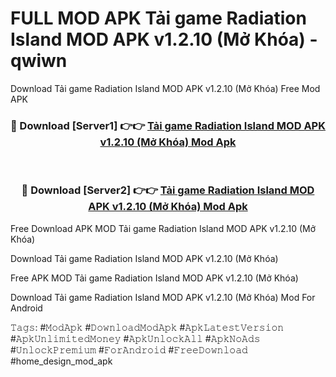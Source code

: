 # FULL MOD APK Tải game Radiation Island MOD APK v1.2.10 (Mở Khóa) - qwiwn
Download Tải game Radiation Island MOD APK v1.2.10 (Mở Khóa) Free Mod APK

<div align="center">
<h3>🔴 Download [Server1] 👉👉 <a href="https://apk-comot.site?title=Tải_game_Radiation_Island_MOD_APK_v1.2.10_(Mở_Khóa)">Tải game Radiation Island MOD APK v1.2.10 (Mở Khóa) Mod Apk</a></h3><br>

<h3>🔴 Download [Server2] 👉👉 <a href="https://apk-comot.site?title=Tải_game_Radiation_Island_MOD_APK_v1.2.10_(Mở_Khóa)">Tải game Radiation Island MOD APK v1.2.10 (Mở Khóa) Mod Apk</a></h3>
</div>


Free Download APK MOD Tải game Radiation Island MOD APK v1.2.10 (Mở Khóa)

Download Tải game Radiation Island MOD APK v1.2.10 (Mở Khóa) 

Free APK MOD Tải game Radiation Island MOD APK v1.2.10 (Mở Khóa) 

Download Tải game Radiation Island MOD APK v1.2.10 (Mở Khóa) Mod For Android

𝚃𝚊𝚐𝚜: #𝙼𝚘𝚍𝙰𝚙𝚔 #𝙳𝚘𝚠𝚗𝚕𝚘𝚊𝚍𝙼𝚘𝚍𝙰𝚙𝚔 #𝙰𝚙𝚔𝙻𝚊𝚝𝚎𝚜𝚝𝚅𝚎𝚛𝚜𝚒𝚘𝚗 #𝙰𝚙𝚔𝚄𝚗𝚕𝚒𝚖𝚒𝚝𝚎𝚍𝙼𝚘𝚗𝚎𝚢 #𝙰𝚙𝚔𝚄𝚗𝚕𝚘𝚌𝚔𝙰𝚕𝚕 #𝙰𝚙𝚔𝙽𝚘𝙰𝚍𝚜 #𝚄𝚗𝚕𝚘𝚌𝚔𝙿𝚛𝚎𝚖𝚒𝚞𝚖 #𝙵𝚘𝚛𝙰𝚗𝚍𝚛𝚘𝚒𝚍 #𝙵𝚛𝚎𝚎𝙳𝚘𝚠𝚗𝚕𝚘𝚊𝚍 #home_design_mod_apk